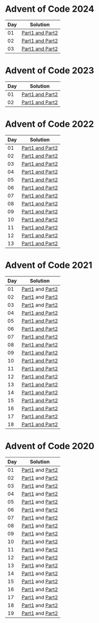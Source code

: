 # Advent of Code 2024

| Day | Solution                                                                                 |
|-----|------------------------------------------------------------------------------------------|
| 01  | [Part1 and Part2](aoc-2024-kotlin/src/com/aleksandarpetrovski/aoc2024/day01/part0102.kt) |
| 02  | [Part1 and Part2](aoc-2024-kotlin/src/com/aleksandarpetrovski/aoc2024/day02/part0102.kt) |
| 03  | [Part1 and Part2](aoc-2024-kotlin/src/com/aleksandarpetrovski/aoc2024/day03/part0102.kt) |

# Advent of Code 2023

| Day | Solution                                                                                 |
|-----|------------------------------------------------------------------------------------------|
| 01  | [Part1 and Part2](aoc-2023-kotlin/src/com/aleksandarpetrovski/aoc2023/day01/part0102.kt) |
| 02  | [Part1 and Part2](aoc-2023-kotlin/src/com/aleksandarpetrovski/aoc2023/day02/part0102.kt) |

# Advent of Code 2022

| Day | Solution                                                                                 |
|-----|------------------------------------------------------------------------------------------|
| 01  | [Part1 and Part2](aoc-2022-kotlin/src/com/aleksandarpetrovski/aoc2022/day01/part0102.kt) |
| 02  | [Part1 and Part2](aoc-2022-kotlin/src/com/aleksandarpetrovski/aoc2022/day02/part0102.kt) |
| 03  | [Part1 and Part2](aoc-2022-kotlin/src/com/aleksandarpetrovski/aoc2022/day03/part0102.kt) |
| 04  | [Part1 and Part2](aoc-2022-kotlin/src/com/aleksandarpetrovski/aoc2022/day04/part0102.kt) |
| 05  | [Part1 and Part2](aoc-2022-kotlin/src/com/aleksandarpetrovski/aoc2022/day05/part0102.kt) |
| 06  | [Part1 and Part2](aoc-2022-kotlin/src/com/aleksandarpetrovski/aoc2022/day06/part0102.kt) |
| 07  | [Part1 and Part2](aoc-2022-kotlin/src/com/aleksandarpetrovski/aoc2022/day07/part0102.kt) |
| 08  | [Part1 and Part2](aoc-2022-kotlin/src/com/aleksandarpetrovski/aoc2022/day08/part0102.kt) |
| 09  | [Part1 and Part2](aoc-2022-kotlin/src/com/aleksandarpetrovski/aoc2022/day09/part0102.kt) |
| 10  | [Part1 and Part2](aoc-2022-kotlin/src/com/aleksandarpetrovski/aoc2022/day10/part0102.kt) |
| 11  | [Part1 and Part2](aoc-2022-kotlin/src/com/aleksandarpetrovski/aoc2022/day11/part0102.kt) |
| 12  | [Part1 and Part2](aoc-2022-kotlin/src/com/aleksandarpetrovski/aoc2022/day12/part0102.kt) |
| 13  | [Part1 and Part2](aoc-2022-kotlin/src/com/aleksandarpetrovski/aoc2022/day13/part0102.kt) |

# Advent of Code 2021

| Day | Solution                                                                                      |
|-----|-----------------------------------------------------------------------------------------------|
| 01  | [Part1](aoc-2021-kotlin/src/com/aleksandarpetrovski/aoc2021/day01/part01.kt) and [Part2](aoc-2021-kotlin/src/com/aleksandarpetrovski/aoc2021/day01/part02.kt) |
| 02  | [Part1](aoc-2021-kotlin/src/com/aleksandarpetrovski/aoc2021/day02/part01.kt) and [Part2](aoc-2021-kotlin/src/com/aleksandarpetrovski/aoc2021/day02/part02.kt) |
| 03  | [Part1](aoc-2021-kotlin/src/com/aleksandarpetrovski/aoc2021/day03/part01.kt) and [Part2](aoc-2021-kotlin/src/com/aleksandarpetrovski/aoc2021/day03/part02.kt) |
| 04  | [Part1 and Part2](aoc-2021-kotlin/src/com/aleksandarpetrovski/aoc2021/day04/part0102.kt)                                      |
| 05  | [Part1 and Part2](aoc-2021-kotlin/src/com/aleksandarpetrovski/aoc2021/day05/part0102.kt)                                      |
| 06  | [Part1 and Part2](aoc-2021-kotlin/src/com/aleksandarpetrovski/aoc2021/day06/part0102.kt)                                      |
| 07  | [Part1 and Part2](aoc-2021-kotlin/src/com/aleksandarpetrovski/aoc2021/day07/part0102.kt)                                      |
| 08  | [Part1 and Part2](aoc-2021-kotlin/src/com/aleksandarpetrovski/aoc2021/day08/part0102.kt)                                      |
| 09  | [Part1 and Part2](aoc-2021-kotlin/src/com/aleksandarpetrovski/aoc2021/day09/part0102.kt)                                      |
| 10  | [Part1 and Part2](aoc-2021-kotlin/src/com/aleksandarpetrovski/aoc2021/day10/part0102.kt)                                      |
| 11  | [Part1 and Part2](aoc-2021-kotlin/src/com/aleksandarpetrovski/aoc2021/day11/part0102.kt)                                      |
| 12  | [Part1 and Part2](aoc-2021-kotlin/src/com/aleksandarpetrovski/aoc2021/day12/part0102.kt)                                      |
| 13  | [Part1 and Part2](aoc-2021-kotlin/src/com/aleksandarpetrovski/aoc2021/day13/part0102.kt)                                      |
| 14  | [Part1 and Part2](aoc-2021-kotlin/src/com/aleksandarpetrovski/aoc2021/day14/part0102.kt)                                      |
| 15  | [Part1 and Part2](aoc-2021-kotlin/src/com/aleksandarpetrovski/aoc2021/day15/part0102.kt)                                      |
| 16  | [Part1 and Part2](aoc-2021-kotlin/src/com/aleksandarpetrovski/aoc2021/day16/part0102.kt)                                      |
| 17  | [Part1 and Part2](aoc-2021-kotlin/src/com/aleksandarpetrovski/aoc2021/day17/part0102.kt)                                      |
| 18  | [Part1 and Part2](aoc-2021-kotlin/src/com/aleksandarpetrovski/aoc2021/day18/part0102.kt)                                      |

# Advent of Code 2020

| Day | Solution                                                                                          |
|-----|---------------------------------------------------------------------------------------------------|
| 01  | [Part1](aoc-2020-kotlin/src/com/aleksandarpetrovski/aoc2020/day01/part01.kt) and [Part2](aoc-2020-kotlin/src/com/aleksandarpetrovski/aoc2020/day01/part02.kt)     |
| 02  | [Part1](aoc-2020-kotlin/src/com/aleksandarpetrovski/aoc2020/day02/part01.kt) and [Part2](aoc-2020-kotlin/src/com/aleksandarpetrovski/aoc2020/day02/part02.kt)     |
| 03  | [Part1](aoc-2020-kotlin/src/com/aleksandarpetrovski/aoc2020/day03/part01.kt) and [Part2](aoc-2020-kotlin/src/com/aleksandarpetrovski/aoc2020/day03/part02.kt)     |
| 04  | [Part1](aoc-2020-kotlin/src/com/aleksandarpetrovski/aoc2020/day04/part01.kt) and [Part2](aoc-2020-kotlin/src/com/aleksandarpetrovski/aoc2020/day04/part02.kt)     |
| 05  | [Part1](aoc-2020-kotlin/src/com/aleksandarpetrovski/aoc2020/day05/part01.kt) and [Part2](aoc-2020-kotlin/src/com/aleksandarpetrovski/aoc2020/day05/part02.kt)     |
| 06  | [Part1](aoc-2020-kotlin/src/com/aleksandarpetrovski/aoc2020/day06/part01.kt) and [Part2](aoc-2020-kotlin/src/com/aleksandarpetrovski/aoc2020/day06/part02.kt)     |
| 07  | [Part1](aoc-2020-kotlin/src/com/aleksandarpetrovski/aoc2020/day07/part01.kt) and [Part2](aoc-2020-kotlin/src/com/aleksandarpetrovski/aoc2020/day07/part02.kt)     |
| 08  | [Part1](aoc-2020-kotlin/src/com/aleksandarpetrovski/aoc2020/day08/part01.kt) and [Part2](aoc-2020-kotlin/src/com/aleksandarpetrovski/aoc2020/day08/part02.kt)     |
| 09  | [Part1](aoc-2020-kotlin/src/com/aleksandarpetrovski/aoc2020/day09/part01.kt) and [Part2](aoc-2020-kotlin/src/com/aleksandarpetrovski/aoc2020/day09/part02.kt)     |
| 10  | [Part1](aoc-2020-kotlin/src/com/aleksandarpetrovski/aoc2020/day10/part01.kt) and [Part2](aoc-2020-kotlin/src/com/aleksandarpetrovski/aoc2020/day10/part02.kt)     |
| 11  | [Part1](aoc-2020-kotlin/src/com/aleksandarpetrovski/aoc2020/day11/part01.kt) and [Part2](aoc-2020-kotlin/src/com/aleksandarpetrovski/aoc2020/day11/part02.kt)     |
| 12  | [Part1](aoc-2020-kotlin/src/com/aleksandarpetrovski/aoc2020/day12/part01.kt) and [Part2](aoc-2020-kotlin/src/com/aleksandarpetrovski/aoc2020/day12/part02.kt)     |
| 13  | [Part1](aoc-2020-kotlin/src/com/aleksandarpetrovski/aoc2020/day13/part01.kt) and [Part2](aoc-2020-kotlin/src/com/aleksandarpetrovski/aoc2020/day13/part02.kt)     |
| 14  | [Part1](aoc-2020-kotlin/src/com/aleksandarpetrovski/aoc2020/day14/part01.kt) and [Part2](aoc-2020-kotlin/src/com/aleksandarpetrovski/aoc2020/day14/part02.kt)     |
| 15  | [Part1](aoc-2020-kotlin/src/com/aleksandarpetrovski/aoc2020/day15/part01.kt) and [Part2](aoc-2020-kotlin/src/com/aleksandarpetrovski/aoc2020/day15/part02.kt)     |
| 16  | [Part1](aoc-2020-kotlin/src/com/aleksandarpetrovski/aoc2020/day16/part01.kt) and [Part2](aoc-2020-kotlin/src/com/aleksandarpetrovski/aoc2020/day16/part02.kt)     |
| 17  | [Part1](aoc-2020-kotlin/src/com/aleksandarpetrovski/aoc2020/day17/part01.kt) and [Part2](aoc-2020-kotlin/src/com/aleksandarpetrovski/aoc2020/day17/part02.kt)     |
| 18  | [Part1](aoc-2020-kotlin/src/com/aleksandarpetrovski/aoc2020/day18/part01.kt) and [Part2](aoc-2020-kotlin/src/com/aleksandarpetrovski/aoc2020/day18/part02.kt)     |
| 19  | [Part1](aoc-2020-kotlin/src/com/aleksandarpetrovski/aoc2020/day19/part0102.kt) and [Part2](aoc-2020-kotlin/src/com/aleksandarpetrovski/aoc2020/day19/part0102.kt) |
